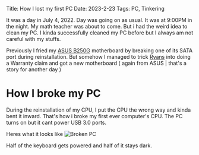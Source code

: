 Title: How I lost my first PC
Date: 2023-2-23
Tags: PC, Tinkering

It was a day in July 4, 2022. Day was going on as usual. It was at 9:00PM in the night. My math teacher was about to come. But i had the weird idea to clean my PC.
I kinda successfully cleaned my PC before but I always am not careful with my stuffs.

Previously I fried my [ASUS B250G](https://rog.asus.com/motherboards/rog-strix/rog-strix-b250g-gaming-model/) motherboard by breaking one of its SATA port during reinstallation. But somehow I managed to trick [Ryans](https://www.ryanscomputers.com/) into doing a Warranty claim and got a new motherboard ( again from ASUS | that's a story for another day )

# How I broke my PC

During the reinstallation of my CPU, I put the CPU the wrong way and kinda bent it inward. That's how i broke my first ever computer's CPU. The PC turns on but it cant power USB 3.0 ports.

Heres what it looks like
<img src="{static}/images/How I lost my PC/broken_pc.jpg" alt="Broken PC" class="image-center" />

Half of the keyboard gets powered and half of it stays dark.
